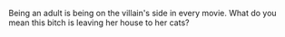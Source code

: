 Being an adult is being on the villain's side in every movie. What do you mean this bitch is leaving her house to her cats?

